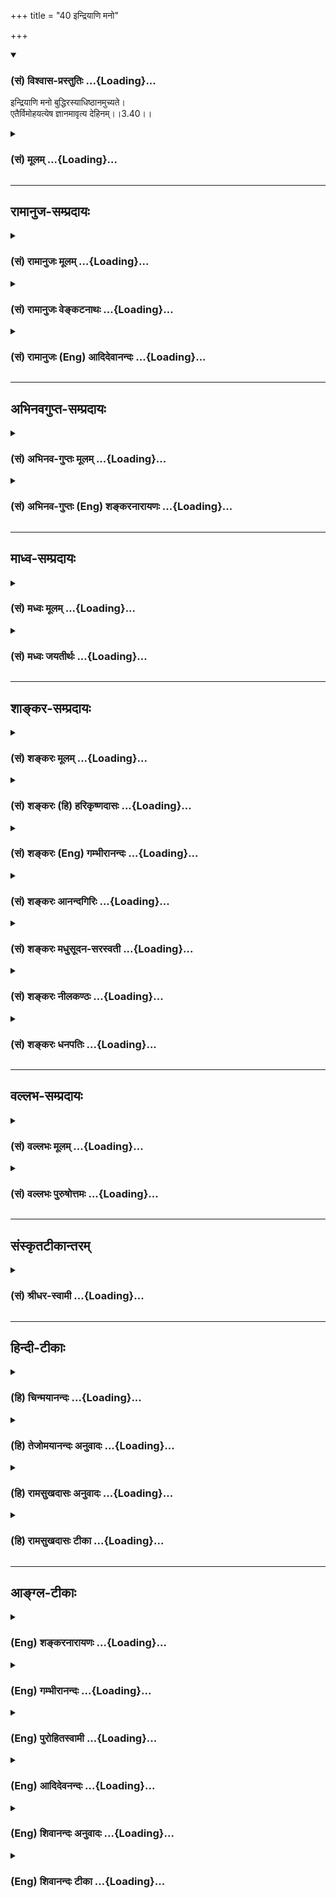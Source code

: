 +++
title = "40 इन्द्रियाणि मनो"

+++
<div class="js_include" newlevelforh1="3" title="(सं) विश्वास-प्रस्तुतिः" unfilled url="/purANam_vaiShNavam/mahAbhAratam/06-bhIShma-parva/03-bhagavad-gItA-parva/saMskRtam/vishvAsa-prastutiH/03_karma-yogaH/40_indriyANi_mano.md">
<details open><summary><h3>(सं) विश्वास-प्रस्तुतिः ...{Loading}...</h3></summary>

इन्द्रियाणि मनो बुद्धिरस्याधिष्ठानमुच्यते।  
एतैर्विमोहयत्येष ज्ञानमावृत्य देहिनम्।।3.40।।
</details>
</div>
<div class="js_include collapsed" newlevelforh1="3" title="(सं) मूलम्" unfilled url="/purANam_vaiShNavam/mahAbhAratam/06-bhIShma-parva/03-bhagavad-gItA-parva/saMskRtam/mUlam/03_karma-yogaH/40_indriyANi_mano.md">
<details><summary><h3>(सं) मूलम् ...{Loading}...</h3></summary>

इन्द्रियाणि मनो बुद्धिरस्याधिष्ठानमुच्यते।  
एतैर्विमोहयत्येष ज्ञानमावृत्य देहिनम्।।3.40।।
</details>
</div>


_________________
## रामानुज-सम्प्रदायः
<div class="js_include collapsed" newlevelforh1="3" title="(सं) रामानुजः मूलम्" unfilled url="/purANam_vaiShNavam/mahAbhAratam/06-bhIShma-parva/03-bhagavad-gItA-parva/saMskRtam/rAmAnujaH/mUlam/03_karma-yogaH/40_indriyANi_mano.md">
<details><summary><h3>(सं) रामानुजः मूलम् ...{Loading}...</h3></summary>

।।3.40।। अधितिष्ठति एभिः अयं कामः आत्मानम् इति **इन्द्रियाणि मनो बुद्धिः
अस्य अधिष्ठानम्। एतैः** इन्द्रियमनोबुद्धिभिः कामाधिष्ठानभूतैः
विषयप्रवणैः **देहिनं** प्रकृतिसंसृष्टं **ज्ञानम् आवृत्य विमोहयति**
विविधं मोहयति आत्मज्ञानविमुखं विषयानुभवपरं करोति इत्यर्थः।

</details>
</div>
<div class="js_include collapsed" newlevelforh1="3" title="(सं) रामानुजः वेङ्कटनाथः" unfilled url="/purANam_vaiShNavam/mahAbhAratam/06-bhIShma-parva/03-bhagavad-gItA-parva/saMskRtam/rAmAnujaH/venkaTanAthaH/03_karma-yogaH/40_indriyANi_mano.md">
<details><summary><h3>(सं) रामानुजः वेङ्कटनाथः ...{Loading}...</h3></summary>

  
  
।।3.40।। एवमावरणप्रकार उक्तः अथावरणोपकरणान्यनन्तरं
नियन्तव्यत्वोपदेशायोच्यन्त इत्यभिप्रायेणाह कैरिति। आत्मानमधितिष्ठति
स्वतन्त्रमात्मानमाक्रम्य परतन्त्रं करोतीत्यर्थः। इन्द्रियशब्दोऽत्र
गोबलीवर्दन्यायाद्बाह्येन्द्रियपरः। बुद्धिरत्रापुरुषार्थेषु
पुरुषार्थत्वाध्यवसायः। प्रकृतानुपयुक्ताधिकरणादिव्युदासाय करणव्युत्पत्तिं
दर्शयति अधितिष्ठत्येभिरिति। एतैर्विमोहयतीति ह्युच्यत इति भावः।
अधिष्ठानक्रियाकरणभूतानामिन्द्रियादीनां
अवान्तरव्यापारप्रदर्शनायविषयप्रवणैरित्युक्तम्। प्रकृतिसंसृष्टमिति
देहिशब्देनेन्द्रियादेरवर्जनीयत्वं गुणवश्यत्वं च सूच्यत इति भावः।
विशब्दःअनात्मन्यात्मबुद्धिर्या अस्वे स्वमिति या मतिः वि.पु.6।7।11
इत्याद्युक्तभ्रान्तिवैविध्यपर इत्यभिप्रायेणाह विविधं मोहयतीति।
भ्रान्तिवैविध्यं भोग्येस्वात्मन्यभोग्यताभ्रमेण भोग्येषु च विषयेषु
भोग्यताभ्रमेण विवृण्वन् प्रकृतोपयोगित्वं च दर्शयति आत्मज्ञानेति।  
  

</details>
</div>
<div class="js_include collapsed" newlevelforh1="3" title="(सं) रामानुजः (Eng) आदिदेवानन्दः" unfilled url="/purANam_vaiShNavam/mahAbhAratam/06-bhIShma-parva/03-bhagavad-gItA-parva/saMskRtam/rAmAnujaH/english/AdidevAnandaH/03_karma-yogaH/40_indriyANi_mano.md">
<details><summary><h3>(सं) रामानुजः (Eng) आदिदेवानन्दः ...{Loading}...</h3></summary>

3.40 The senses, the mind and the intellect are the instruments of
desire in so far as it overpowers the self through them. By means of
these, viz., the senses, the mind and the intellect, which have been
reduced to the position of servants through attachment to sense objects,
desire deludes the embodied soul caught up in Prakrti by covering up Its
knowledge. Here 'deluding' means making the self a victim of manifold
illusions, by turning It away from the knowledge of Its true nature, and
making It indulge in sensuous experiences.

</details>
</div>


_________________
## अभिनवगुप्त-सम्प्रदायः
<div class="js_include collapsed" newlevelforh1="3" title="(सं) अभिनव-गुप्तः मूलम्" unfilled url="/purANam_vaiShNavam/mahAbhAratam/06-bhIShma-parva/03-bhagavad-gItA-parva/saMskRtam/abhinava-guptaH/mUlam/03_karma-yogaH/40_indriyANi_mano.md">
<details><summary><h3>(सं) अभिनव-गुप्तः मूलम् ...{Loading}...</h3></summary>

।।3.40।। इन्द्रियाणीति। आदाविन्द्रियेषु व्यापृतेषु सत्सु तिष्ठति। यथा
चक्षुषा शत्रुः दृष्टः इन्द्रियप्रदेशेएव क्रोधमात्मनो जनयति। ततो मनसि
संकल्पे ततो बुद्धौ निश्चये एतद्द्वारेण मोहं जनयन् ज्ञानंनाशयति।

</details>
</div>
<div class="js_include collapsed" newlevelforh1="3" title="(सं) अभिनव-गुप्तः (Eng) शङ्करनारायणः" unfilled url="/purANam_vaiShNavam/mahAbhAratam/06-bhIShma-parva/03-bhagavad-gItA-parva/saMskRtam/abhinava-guptaH/english/shankaranArAyaNaH/03_karma-yogaH/40_indriyANi_mano.md">
<details><summary><h3>(सं) अभिनव-गुप्तः (Eng) शङ्करनारायणः ...{Loading}...</h3></summary>

3.40 Indriyani etc. In the beginning, it stands on the sense organs at
work. For example, when an enemy is sighted with eyes, he generates
wrath about himself at the very place of the perceiver's sense-organ,
then in the mind i.e., fancy, then in the intellect, i.e., resolve; and
producing delusion in this way, it destroys knowledge. \[The Lord\]
speaks of the means for avoiding this foe as :

</details>
</div>


_________________
## माध्व-सम्प्रदायः
<div class="js_include collapsed" newlevelforh1="3" title="(सं) मध्वः मूलम्" unfilled url="/purANam_vaiShNavam/mahAbhAratam/06-bhIShma-parva/03-bhagavad-gItA-parva/saMskRtam/madhvaH/mUlam/03_karma-yogaH/40_indriyANi_mano.md">
<details><summary><h3>(सं) मध्वः मूलम् ...{Loading}...</h3></summary>

।।3.40 3.41।। वधार्थं शत्रोरधिष्ठानमाह इन्द्रियाणीति। एतैर्ज्ञानमावृत्त्य
बुद्ध्यादिभिर्हि विषयगैर्ज्ञानमावृतं भवति। हृताधिष्ठानो हि
शत्रुर्नश्यति।

</details>
</div>
<div class="js_include collapsed" newlevelforh1="3" title="(सं) मध्वः जयतीर्थः" unfilled url="/purANam_vaiShNavam/mahAbhAratam/06-bhIShma-parva/03-bhagavad-gItA-parva/saMskRtam/madhvaH/jayatIrthaH/03_karma-yogaH/40_indriyANi_mano.md">
<details><summary><h3>(सं) मध्वः जयतीर्थः ...{Loading}...</h3></summary>

।।3.40 3.41।। इन्द्रियाणि इत्यादिकमपृष्टं किमर्थमुच्यत इत्यत आह
**वधार्थमि**ति। एतदर्थमेव ह्यर्जुनेन बलवान् पृष्टः क्रियाद्वयश्रवणात्
किं प्रतीन्द्रियादीनां करणत्वमिति न प्रतीयते। सन्निधानाद्विमोहनं
प्रतीत्यन्यथा च प्रतीयतेऽत आह **एतैरि**ति। तदुपपादयति
**बुद्ध्यादिभिरि**ति। इन्द्रियादित्वेनोक्तानमपिबुद्ध्यादित्वेन ग्रहणं
प्राधान्यज्ञापनार्थम्। तस्मात्त्वमितीन्द्रियाणां निग्रहः
कामहननायोपदिश्यते। तदुपपादयति **हृते**ति। नश्यति नाशयितुं शक्यो भवति।

</details>
</div>


_________________
## शाङ्कर-सम्प्रदायः
<div class="js_include collapsed" newlevelforh1="3" title="(सं) शङ्करः मूलम्" unfilled url="/purANam_vaiShNavam/mahAbhAratam/06-bhIShma-parva/03-bhagavad-gItA-parva/saMskRtam/shankaraH/mUlam/03_karma-yogaH/40_indriyANi_mano.md">
<details><summary><h3>(सं) शङ्करः मूलम् ...{Loading}...</h3></summary>

।।3.40।। **इन्द्रियाणि मनः बुद्धि**श्च **अस्य** कामस्य **अधिष्ठानम्**
आश्रयः **उच्यते**। **एतैः** इन्द्रियादिभिः आश्रयैः **विमोहयति** विविधं
मोहयति**एष** कामः **ज्ञानम् आवृत्य** आच्छाद्य **देहिनं** शरीरिणम्।। यतः
एवम्

</details>
</div>
<div class="js_include collapsed" newlevelforh1="3" title="(सं) शङ्करः (हि) हरिकृष्णदासः" unfilled url="/purANam_vaiShNavam/mahAbhAratam/06-bhIShma-parva/03-bhagavad-gItA-parva/saMskRtam/shankaraH/hindI/harikRShNadAsaH/03_karma-yogaH/40_indriyANi_mano.md">
<details><summary><h3>(सं) शङ्करः (हि) हरिकृष्णदासः ...{Loading}...</h3></summary>

।।3.40।। ज्ञानको आच्छादित करनेवाला होनेके कारण जो सबका वैरी है वह काम
कहाँ रहनेवाला है अर्थात् उसका आश्रय क्या है क्योंकि शत्रुके रहनेका स्थान
जान लेनेपर सहजमें ही उसका नाश किया जा सकता है। इसपर कहते हैं इन्द्रियाँ
मन और बुद्धि यह सब इस कामके अधिष्ठान अर्थात् रहनेके स्थान बतलाये जाते
हैं। यह काम इन आश्रयभूत इन्द्रियादिके द्वारा ज्ञानको आच्छादित करके इस
जीवात्माको नाना प्रकारसे मोहित किया करता है।

</details>
</div>
<div class="js_include collapsed" newlevelforh1="3" title="(सं) शङ्करः (Eng) गम्भीरानन्दः" unfilled url="/purANam_vaiShNavam/mahAbhAratam/06-bhIShma-parva/03-bhagavad-gItA-parva/saMskRtam/shankaraH/english/gambhIrAnandaH/03_karma-yogaH/40_indriyANi_mano.md">
<details><summary><h3>(सं) शङ्करः (Eng) गम्भीरानन्दः ...{Loading}...</h3></summary>

3.40 Indriyani, the organs; manah, mind; and buddhih, the intellect;
ucyate, are said to be; asya, its, desire's; adhisthanam, abode. Esah,
this one, desire; vimohayati, diversely deludes; dehinam, the embodied
being; avrtya, by veiling; jnanam, Knowledg; etaih, with the help of
these, with the organs etc. which are its abodes. \[The activities of
the organs etc. are the media for the expression of desire. Desire
covers the Knoweldge of the Self by stimulating these.\]

</details>
</div>
<div class="js_include collapsed" newlevelforh1="3" title="(सं) शङ्करः आनन्दगिरिः" unfilled url="/purANam_vaiShNavam/mahAbhAratam/06-bhIShma-parva/03-bhagavad-gItA-parva/saMskRtam/shankaraH/AnandagiriH/03_karma-yogaH/40_indriyANi_mano.md">
<details><summary><h3>(सं) शङ्करः आनन्दगिरिः ...{Loading}...</h3></summary>

।।3.40।। कामस्य निराश्रयस्य कार्यकरकत्वाभावं मत्वा प्रश्नपूर्वकमाश्रयं
दर्शयति **किमधिष्ठान इति।** कामस्य नित्यवैरित्वेन परिजिहीर्षितस्य
किमित्यधिष्ठानं ज्ञाप्यते तत्राह **ज्ञाते हीति।** इन्द्रियादीनां
कामाधिष्ठानत्वं प्रकटयति **एतैरिति।** नन्वेताभिरिति वक्तव्ये
कथमेतैरित्युच्यते तत्राह **इन्द्रियादिभिरिति।**

</details>
</div>
<div class="js_include collapsed" newlevelforh1="3" title="(सं) शङ्करः मधुसूदन-सरस्वती" unfilled url="/purANam_vaiShNavam/mahAbhAratam/06-bhIShma-parva/03-bhagavad-gItA-parva/saMskRtam/shankaraH/madhusUdana-sarasvatI/03_karma-yogaH/40_indriyANi_mano.md">
<details><summary><h3>(सं) शङ्करः मधुसूदन-सरस्वती ...{Loading}...</h3></summary>

।।3.40।। ज्ञाते हि शत्रोरधिष्ठाने सुखेन स जेतुं शक्यत इति तदधिष्ठानमाह
इन्द्रियाणि शब्दस्पर्शरूपरसगन्धग्राहकाणि श्रोत्रादीनिं
वचनादानगमनविसर्गानन्दजनकानि वागादीनि च मनः संकल्पात्मकं
बुद्धिरध्यवसायात्मिका च अस्य कामस्याधिष्ठान्माश्रयं उच्यते। यत एत
एतैरिन्द्रियादिभिः स्वस्वव्यापारवद्भिराश्रयैर्विमोहयति विविधं मोहयति। एष
कामो ज्ञानं विवेकज्ञानमावृत्याच्छाद्य देहिनं देहाभिमानिनम्।

</details>
</div>
<div class="js_include collapsed" newlevelforh1="3" title="(सं) शङ्करः नीलकण्ठः" unfilled url="/purANam_vaiShNavam/mahAbhAratam/06-bhIShma-parva/03-bhagavad-gItA-parva/saMskRtam/shankaraH/nIlakaNThaH/03_karma-yogaH/40_indriyANi_mano.md">
<details><summary><h3>(सं) शङ्करः नीलकण्ठः ...{Loading}...</h3></summary>

।।3.40।। किंच **इन्द्रियाणीति।** अयमर्थः इन्द्रियमनोबुद्धयो हि
कामेनाधिष्ठिता बाह्यार्थप्रवणा भवन्ति। तैश्च तथाभूतैरयं कामो ज्ञानं
चिदाकाशरूपमादर्शतलप्रख्यम्। यत्र योगिनो व्यवहितं विप्रकृष्टमतीतमनागतं वा
पश्यन्ति। यथोक्तमाचार्यैःविश्वं दर्पणदृश्यमाननगरीतुल्यं निजान्तर्गतम्।
पश्यन्त्यात्मनि इति निजान्तर्गतं शरीरान्तर्गतं आत्मनि हार्दाकाशाख्ये
ब्रह्मणि तत् मलेनादर्शमिवावृत्य देहिनं देहाभिमानिनं विशेषेण मोहयति।
विशब्दाद्देहाभिमानशून्यं योगिनमपि व्युत्थानावस्थायां किंचिन्मोहयतीति
गम्यत इति। अक्षरयोजना स्पष्टा।

</details>
</div>
<div class="js_include collapsed" newlevelforh1="3" title="(सं) शङ्करः धनपतिः" unfilled url="/purANam_vaiShNavam/mahAbhAratam/06-bhIShma-parva/03-bhagavad-gItA-parva/saMskRtam/shankaraH/dhanapatiH/03_karma-yogaH/40_indriyANi_mano.md">
<details><summary><h3>(सं) शङ्करः धनपतिः ...{Loading}...</h3></summary>

।।3.40।। सुखेन शत्रुं नाशयितुं तदधिष्ठानं किमित्यर्जुनाकाङ्क्षायामाह
**इन्द्रियाणीति।** इन्द्रियादीन्यस्य कामस्याधिष्ठानमाश्रय उच्यते।
एतैराश्रयैर्विवेकेज्ञानमावृत्य जीवं विधिधं मोहयति। यत्तु ज्ञानं
चिदात्मकमिति तन्न उक्तयुक्तेः।

</details>
</div>


_________________
## वल्लभ-सम्प्रदायः
<div class="js_include collapsed" newlevelforh1="3" title="(सं) वल्लभः मूलम्" unfilled url="/purANam_vaiShNavam/mahAbhAratam/06-bhIShma-parva/03-bhagavad-gItA-parva/saMskRtam/vallabhaH/mUlam/03_karma-yogaH/40_indriyANi_mano.md">
<details><summary><h3>(सं) वल्लभः मूलम् ...{Loading}...</h3></summary>

।।3.40 3.41।। अधुना तस्याधिष्ठानं वदन् जयोपायमाह इन्द्रियाणीति
द्वाभ्याम्।

</details>
</div>
<div class="js_include collapsed" newlevelforh1="3" title="(सं) वल्लभः पुरुषोत्तमः" unfilled url="/purANam_vaiShNavam/mahAbhAratam/06-bhIShma-parva/03-bhagavad-gItA-parva/saMskRtam/vallabhaH/puruShottamaH/03_karma-yogaH/40_indriyANi_mano.md">
<details><summary><h3>(सं) वल्लभः पुरुषोत्तमः ...{Loading}...</h3></summary>

  
  
।।3.40।। स कामः कुत्र तिष्ठतीति जिज्ञासार्थमाहुः इन्द्रियाणीति।
इन्द्रियाणि श्रोत्रादीनि मनोऽन्तःकरणं बुद्धिर्ज्ञानमस्य कामस्याधिष्ठानं
स्थानमुच्यते कथ्यते। एतैः करणभूतैर्ज्ञानमावृत्य एष कामो देहिनं विशेषेण
मोहयति। स्वयं तु मोहयत्येव पुनरेतैः स्वाश्रयभूतैः सहितोऽधिकं
मोहयतीत्युपसर्गेण व्यज्यते।  
  

</details>
</div>


_________________
## संस्कृतटीकान्तरम्
<div class="js_include collapsed" newlevelforh1="3" title="(सं) श्रीधर-स्वामी" unfilled url="/purANam_vaiShNavam/mahAbhAratam/06-bhIShma-parva/03-bhagavad-gItA-parva/saMskRtam/shrIdhara-svAmI/03_karma-yogaH/40_indriyANi_mano.md">
<details><summary><h3>(सं) श्रीधर-स्वामी ...{Loading}...</h3></summary>

।।3.40।। इदानीं तस्याधिष्ठानं कथयञ्जयोपायमाह **इन्द्रियाणीति
द्वाभ्याम्।** विषयदर्शनश्रवणादिभिः संकल्पेनाध्यवसायेन च
कामस्याविर्भावादिन्द्रियाणि च मनश्च बुद्धिश्चास्याधिष्ठानमुच्यते।
एतैरिन्द्रियादिभिर्दर्शनादिव्यापारवद्भिराश्रयभूतैर्विवेकज्ञानमावृत्य
देहिनं विमोहयति।

</details>
</div>


_________________
## हिन्दी-टीकाः
<div class="js_include collapsed" newlevelforh1="3" title="(हि) चिन्मयानन्दः" unfilled url="/purANam_vaiShNavam/mahAbhAratam/06-bhIShma-parva/03-bhagavad-gItA-parva/hindI/chinmayAnandaH/03_karma-yogaH/40_indriyANi_mano.md">
<details><summary><h3>(हि) चिन्मयानन्दः ...{Loading}...</h3></summary>

।।3.40।। मन की शान्ति और सन्तोष को लूट ले जाने वाले शत्रु काम के पहचाने
जाने पर एक सैनिक के समान राजकुमार अर्जुन की अपने शत्रु के निवास स्थान के
विषय में जानने की इच्छा थी। अध्यात्म के उपदेशक के रूप में भगवान् को यह
बताना आवश्यक था कि यह काम कौन से स्थान पर रहकर अपनी अत्यन्त दुष्ट
योजनाएँ बनाता है। कामना का निवास स्थान है इन्द्रियाँ मन और बुद्धि। बड़े
विस्तृत क्षेत्र में अपराध करने वाले दस्यु दल के सरदार के एक से अधिक रहने
के स्थान होते हैं जहाँ से वह पूरे दल का संचालन करता है। यहाँ भी कामनारूप
शत्रु के स्थानों का स्पष्ट निर्देश किया गया है।  
  
बिना किसी नियन्त्रण एवं संयम के इन्द्रियां यदि विषयों में संचार करती हैं
तो वे इच्छा के निवास के लिए प्रथम उपयुक्त स्थान हैं। इन्द्रियों के
माध्यम से विषय की संवेदनाएँ मन में पहुंचने पर वह भी कामनाजन्य दुखों की
उत्पत्ति के लिए उपयुक्त क्षेत्र का कार्य करता है। और अन्त में पूर्व
विषयोपभोग की स्मृति से रंजित आसक्तियों से युक्त बुद्धि कामना का तीसरा
सुरक्षित वासस्थान है। अविद्या से मोहित जीव शरीर के साथ तादात्म्य करके
विषयोपभोग चाहता है। अविवेकपूर्वक मन और बुद्धि के साथ तादात्म्य करके
भावनाओं एवं विचारों की सन्तुष्टि की वह इच्छा करता है।  
  
इन स्थानों पर इच्छा को खोजना माने शत्रु का सामना करना है। अन्त में शत्रु
नाश कैसे करना है इसका वर्णन आगे के श्लोकों में किया गया है

</details>
</div>
<div class="js_include collapsed" newlevelforh1="3" title="(हि) तेजोमयानन्दः अनुवादः" unfilled url="/purANam_vaiShNavam/mahAbhAratam/06-bhIShma-parva/03-bhagavad-gItA-parva/hindI/tejomayAnandaH/anuvAdaH/03_karma-yogaH/40_indriyANi_mano.md">
<details><summary><h3>(हि) तेजोमयानन्दः अनुवादः ...{Loading}...</h3></summary>

।।3.40।। इन्द्रियाँ, मन और बुद्धि इसके निवास स्थान कहे जाते हैं; यह
काम इनके द्वारा ही ज्ञान को आच्छादित करके देही पुरुष को मोहित करता है।।

</details>
</div>
<div class="js_include collapsed" newlevelforh1="3" title="(हि) रामसुखदासः अनुवादः" unfilled url="/purANam_vaiShNavam/mahAbhAratam/06-bhIShma-parva/03-bhagavad-gItA-parva/hindI/rAmasukhadAsaH/anuvAdaH/03_karma-yogaH/40_indriyANi_mano.md">
<details><summary><h3>(हि) रामसुखदासः अनुवादः ...{Loading}...</h3></summary>

।।3.40।। इन्द्रियाँ, मन और बुद्धि इस कामके वास-स्थान कहे गये हैं। यह काम
इन- (इन्द्रियाँ, मन और बुद्धि-) के द्वारा ज्ञानको ढककर देहाभिमानी
मनुष्यको मोहित करता है।

</details>
</div>
<div class="js_include collapsed" newlevelforh1="3" title="(हि) रामसुखदासः टीका" unfilled url="/purANam_vaiShNavam/mahAbhAratam/06-bhIShma-parva/03-bhagavad-gItA-parva/hindI/rAmasukhadAsaH/TIkA/03_karma-yogaH/40_indriyANi_mano.md">
<details><summary><h3>(हि) रामसुखदासः टीका ...{Loading}...</h3></summary>

3.40।।***व्याख्या--*'इन्द्रियाणि मनो बुद्धिरस्याधिष्ठानमुच्यते'--**
काम पाँच स्थानोंमें दीखता है (1) पदार्थोंमें (गीता 3। 34), (2)
इन्द्रियोंमें, (3) मनमें, (4) बुद्धिमें और (5) माने हुए अहम् (मैं)
अर्थात् कर्तामें (गीता 2। 51)। इन पाँच स्थानोंमें दीखनेपर भी काम
वास्तवमें माने हुए 'अहम्'-(चिज्जडग्रन्थि-) में ही रहता है। परन्तु
उपर्युक्त पाँच स्थानोंमें दिखायी देनेके कारण ही वे इस कामके वास-स्थान
कहे जाते हैं।

</details>
</div>


_________________
## आङ्ग्ल-टीकाः
<div class="js_include collapsed" newlevelforh1="3" title="(Eng) शङ्करनारायणः" unfilled url="/purANam_vaiShNavam/mahAbhAratam/06-bhIShma-parva/03-bhagavad-gItA-parva/english/shankaranArAyaNaH/03_karma-yogaH/40_indriyANi_mano.md">
<details><summary><h3>(Eng) शङ्करनारायणः ...{Loading}...</h3></summary>

3.40. It basis is said to be the sense-organs, the mind and the
intellect. With these it deludes the embodied by concealing knowledge.

</details>
</div>
<div class="js_include collapsed" newlevelforh1="3" title="(Eng) गम्भीरानन्दः" unfilled url="/purANam_vaiShNavam/mahAbhAratam/06-bhIShma-parva/03-bhagavad-gItA-parva/english/gambhIrAnandaH/03_karma-yogaH/40_indriyANi_mano.md">
<details><summary><h3>(Eng) गम्भीरानन्दः ...{Loading}...</h3></summary>

3.40 The organs, mind, and the intellect are said to be its abode. This
one diversely deludes the embodied being by veiling Knowledge with the
help of these.

</details>
</div>
<div class="js_include collapsed" newlevelforh1="3" title="(Eng) पुरोहितस्वामी" unfilled url="/purANam_vaiShNavam/mahAbhAratam/06-bhIShma-parva/03-bhagavad-gItA-parva/english/purohitasvAmI/03_karma-yogaH/40_indriyANi_mano.md">
<details><summary><h3>(Eng) पुरोहितस्वामी ...{Loading}...</h3></summary>

3.40 It works through the senses, the mind and the reason; and with
their help destroys wisdom and confounds the soul.

</details>
</div>
<div class="js_include collapsed" newlevelforh1="3" title="(Eng) आदिदेवनन्दः" unfilled url="/purANam_vaiShNavam/mahAbhAratam/06-bhIShma-parva/03-bhagavad-gItA-parva/english/AdidevanandaH/03_karma-yogaH/40_indriyANi_mano.md">
<details><summary><h3>(Eng) आदिदेवनन्दः ...{Loading}...</h3></summary>

3.40 The senses, the mind and the intellect are said to be its
instruments. By these it overpowers the embodied self after enveloping
Its knowledge.

</details>
</div>
<div class="js_include collapsed" newlevelforh1="3" title="(Eng) शिवानन्दः अनुवादः" unfilled url="/purANam_vaiShNavam/mahAbhAratam/06-bhIShma-parva/03-bhagavad-gItA-parva/english/shivAnandaH/anuvAdaH/03_karma-yogaH/40_indriyANi_mano.md">
<details><summary><h3>(Eng) शिवानन्दः अनुवादः ...{Loading}...</h3></summary>

3.40 The senses, the mind and the intellect are said to be its seat;
through these it deludes the embodied by veiling his wisdom.

</details>
</div>
<div class="js_include collapsed" newlevelforh1="3" title="(Eng) शिवानन्दः टीका" unfilled url="/purANam_vaiShNavam/mahAbhAratam/06-bhIShma-parva/03-bhagavad-gItA-parva/english/shivAnandaH/TIkA/03_karma-yogaH/40_indriyANi_mano.md">
<details><summary><h3>(Eng) शिवानन्दः टीका ...{Loading}...</h3></summary>

3.40 इन्द्रियाणि the senses; मनः the mind; बुद्धिः the intellect; अस्य
its; अधिष्ठानम् seat; उच्यते is called; एतैः by these; विमोहयति deludes;
एषः this; ज्ञानम् wisdom; आवृत्य having enveloped; देहिनम् the
embodied.Commentary If the abode of the enemy is known it is ite easy to
kill him. So Lord Krishna like a wise army general points out to Arjuna
the abode of desire so that he may be able to attack it and kill it ite
readily.

</details>
</div>
